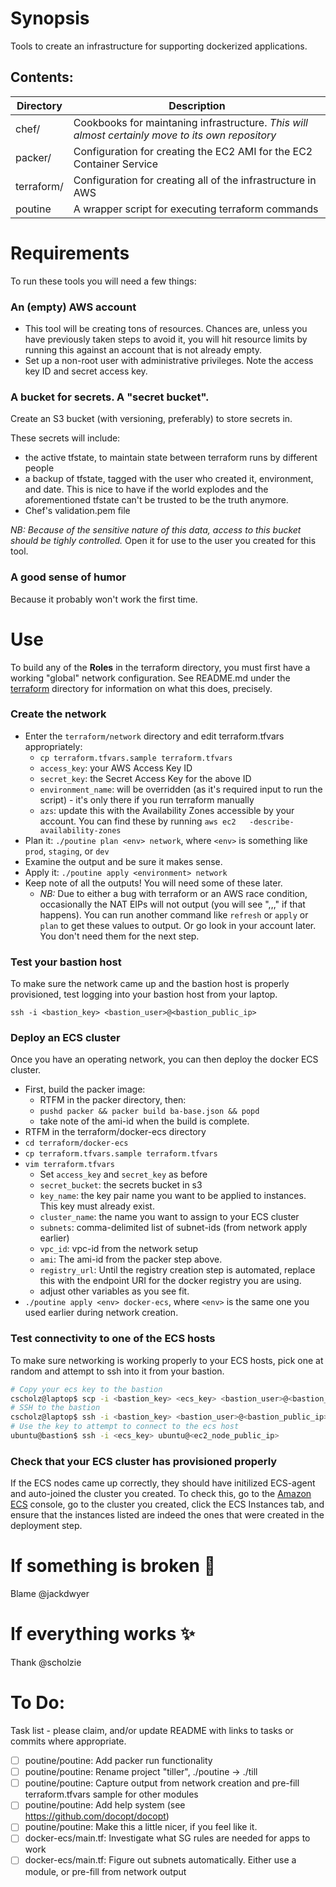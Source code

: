 # Synopsis
Tools to create an infrastructure for supporting dockerized applications.

## Contents:
| Directory | Description | 
| --- | --- |
| chef/ | Cookbooks for maintaning infrastructure. _This will almost certainly move to its own repository_ |
| packer/ | Configuration for creating the EC2 AMI for the EC2 Container Service |
| terraform/ | Configuration for creating all of the infrastructure in AWS |
| poutine | A wrapper script for executing terraform commands | 

# Requirements
To run these tools you will need a few things:
### An (empty) AWS account
- This tool will be creating tons of resources. Chances are, unless you have
  previously taken steps to avoid it, you will hit resource limits by running
  this against an account that is not already empty.
- Set up a non-root user with administrative privileges. Note the access key ID
  and secret access key.

### A bucket for secrets. A "secret bucket".
Create an S3 bucket (with versioning, preferably) to store secrets in. 

These secrets will include: 
- the active tfstate, to maintain state between terraform runs by different people
- a backup of tfstate, tagged with the user who created it, environment, and
  date. This is nice to have if the world explodes and the aforementioned tfstate can't
  be trusted to be the truth anymore.
- Chef's validation.pem file

*NB: Because of the sensitive nature of this data, access to this bucket should be
tighly controlled.* Open it for use to the user you created for this tool. 

### A good sense of humor
Because it probably won't work the first time.

# Use
To build any of the **Roles** in the terraform directory, you must first have a
working "global" network configuration. See README.md under the
[terraform](terraform)
directory for information on what this does, precisely.

### Create the network
- Enter the `terraform/network` directory and edit terraform.tfvars
  appropriately:
  - `cp terraform.tfvars.sample terraform.tfvars`
  - `access_key`: your AWS Access Key ID
  - `secret_key`: the Secret Access Key for the above ID
  - `environment_name`: will be overridden (as it's required input to run the
    script) - it's only there if you run terraform manually
  - `azs`: update this with the Availability Zones accessible by your account.
    You can find these by running `aws ec2   -describe-availability-zones`
- Plan it: `./poutine plan <env> network`, where `<env>` is something like
  `prod`, `staging`, or `dev`
- Examine the output and be sure it makes sense.
- Apply it: `./poutine apply <environment> network`
- Keep note of all the outputs! You will need some of these later.
  - *NB:* Due to either a bug with terraform or an AWS race condition,
   occasionally the NAT EIPs will not output (you will see ",,," if that happens).
   You can run another command like `refresh` or `apply` or `plan` to get these
   values to output. Or go look in your account later. You don't need them for 
   the next step.

### Test your bastion host
To make sure the network came up and the bastion host is properly provisioned,
test logging into your bastion host from your laptop.

`ssh -i <bastion_key> <bastion_user>@<bastion_public_ip>`

### Deploy an ECS cluster
Once you have an operating network, you can then deploy the docker ECS cluster.
- First, build the packer image:
  - RTFM in the packer directory, then:
  - `pushd packer && packer build ba-base.json && popd`
  - take note of the ami-id when the build is complete.
- RTFM in the terraform/docker-ecs directory
- `cd terraform/docker-ecs`
- `cp terraform.tfvars.sample terraform.tfvars`
- `vim terraform.tfvars`
  - Set `access_key` and `secret_key` as before
  - `secret_bucket`: the secrets bucket in s3
  - `key_name`: the key pair name you want to be applied to instances. This key
   must already exist.
  - `cluster_name`: the name you want to assign to your ECS cluster
  - `subnets`: comma-delimited list of subnet-ids (from network apply earlier)
  - `vpc_id`: vpc-id from the network setup
  - `ami`: The ami-id from the packer step above.
  - `registry_url`: Until the registry creation step is automated, replace this
   with the endpoint URI for the docker registry you are using.
  - adjust other variables as you see fit.
- `./poutine apply <env> docker-ecs`, where `<env>` is the same one you used
  earlier during network creation.

### Test connectivity to one of the ECS hosts
To make sure networking is working properly to your ECS hosts, pick one at
random and attempt to ssh into it from your bastion.
```bash
# Copy your ecs key to the bastion
cscholz@laptop$ scp -i <bastion_key> <ecs_key> <bastion_user>@<bastion_public_ip>:~
# SSH to the bastion
cscholz@laptop$ ssh -i <bastion_key> <bastion_user>@<bastion_public_ip>
# Use the key to attempt to connect to the ecs host
ubuntu@bastion$ ssh -i <ecs_key> ubuntu@<ec2_node_public_ip>
```

### Check that your ECS cluster has provisioned properly
If the ECS nodes came up correctly, they should have initilized ECS-agent and
auto-joined the cluster you created. To check this, go to the 
[Amazon ECS](https://console.aws.amazon.com/ecs) console, go to the cluster you
created, click the ECS Instances tab, and ensure that the instances listed are
indeed the ones that were created in the deployment step. 

# If something is broken :shit:
Blame @jackdwyer

# If everything works :sparkles:
Thank @scholzie

# To Do:
Task list - please claim, and/or update README with links to tasks or commits where appropriate.
- [ ] poutine/poutine: Add packer run functionality 
- [ ] poutine/poutine: Rename project "tiller", ./poutine -> ./till
- [ ] poutine/poutine: Capture output from network creation and pre-fill terraform.tfvars sample for other modules
- [ ] poutine/poutine: Add help system (see https://github.com/docopt/docopt)
- [ ] poutine/poutine: Make this a little nicer, if you feel like it.
- [ ] docker-ecs/main.tf: Investigate what SG rules are needed for apps to work
- [ ] docker-ecs/main.tf: Figure out subnets automatically. Either use a module, or pre-fill from network output
